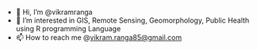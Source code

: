 - 👋 Hi, I’m @vikramranga
- 👀 I’m interested in GIS, Remote Sensing, Geomorphology, Public Health using R programming Language
- 📫 How to reach me @vikram.ranga85@gmail.com

<!---
vikramranga/vikramranga is a ✨ special ✨ repository because its `README.md` (this file) appears on your GitHub profile.
You can click the Preview link to take a look at your changes.
--->
